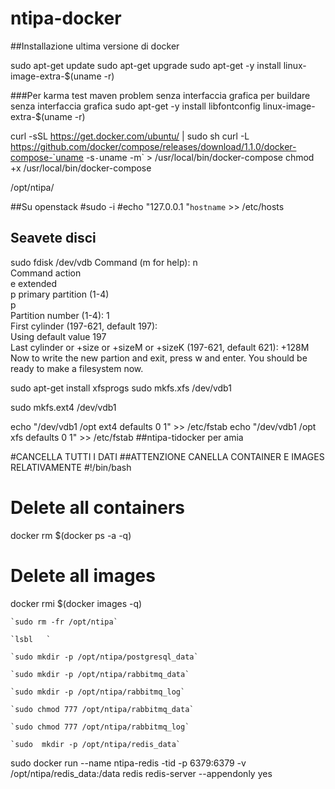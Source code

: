 ntipa-docker
============

 



##Installazione ultima versione di docker

sudo apt-get update
sudo apt-get upgrade
sudo apt-get -y install linux-image-extra-$(uname -r)

###Per karma test maven problem  senza interfaccia grafica per buildare senza interfaccia grafica
sudo apt-get -y install libfontconfig linux-image-extra-$(uname -r)
 
curl -sSL https://get.docker.com/ubuntu/ | sudo sh
curl -L https://github.com/docker/compose/releases/download/1.1.0/docker-compose-`uname -s`-`uname -m` > /usr/local/bin/docker-compose
chmod +x /usr/local/bin/docker-compose

 /opt/ntipa/
 
##Su openstack
#sudo -i
#echo "127.0.0.1  "`hostname` >> /etc/hosts



## Seavete disci 
sudo fdisk /dev/vdb
Command (m for help): n                                                      
Command action                                                               
   e   extended                                                              
   p   primary partition (1-4)                                               
p                                                                            
Partition number (1-4): 1                                                    
First cylinder (197-621, default 197):                               
Using default value 197                                                      
Last cylinder or +size or +sizeM or +sizeK (197-621, default 621): +128M
Now to write the new partion and exit, press w and enter.
You should be ready to make a filesystem now.

sudo apt-get install xfsprogs
sudo mkfs.xfs /dev/vdb1

sudo mkfs.ext4 /dev/vdb1

echo "/dev/vdb1    /opt    ext4    defaults    0    1" >> /etc/fstab
echo "/dev/vdb1    /opt    xfs    defaults    0    1" >> /etc/fstab
##ntipa-tidocker per amia

#CANCELLA TUTTI I DATI
##ATTENZIONE CANELLA CONTAINER E IMAGES RELATIVAMENTE 
 #!/bin/bash
# Delete all containers
docker rm $(docker ps -a -q)
# Delete all images
docker rmi $(docker images -q)


	`sudo rm -fr /opt/ntipa`
	
 	`lsbl	`
 	
 	`sudo mkdir -p /opt/ntipa/postgresql_data`
 	
 	`sudo mkdir -p /opt/ntipa/rabbitmq_data`
 	
 	`sudo mkdir -p /opt/ntipa/rabbitmq_log`
 	
 	`sudo chmod 777 /opt/ntipa/rabbitmq_data`
 	
 	`sudo chmod 777 /opt/ntipa/rabbitmq_log`
 	
	`sudo  mkdir -p /opt/ntipa/redis_data`	



sudo docker run --name ntipa-redis -tid -p 6379:6379 -v /opt/ntipa/redis_data:/data  redis redis-server --appendonly yes

